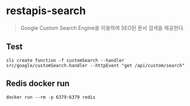 # restapis-search
> Google Custom Search Engine을 이용하여 SEO된 문서 검색을 제공한다.




## Test

```
sls create function -f customSearch --handler src/google/customSearch.handler --httpEvent "get /api/custom/search"
```

## Redis docker run
```
docker run --rm -p 6379:6379 redis 
```